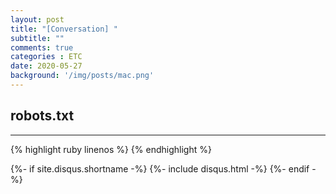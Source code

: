 ```yaml
---
layout: post
title: "[Conversation] "
subtitle: ""
comments: true
categories : ETC
date: 2020-05-27
background: '/img/posts/mac.png'
---
```


## robots.txt   



- - -

{% highlight ruby linenos %}
{% endhighlight %}


{%- if site.disqus.shortname -%}
    {%- include disqus.html -%}
{%- endif -%}








